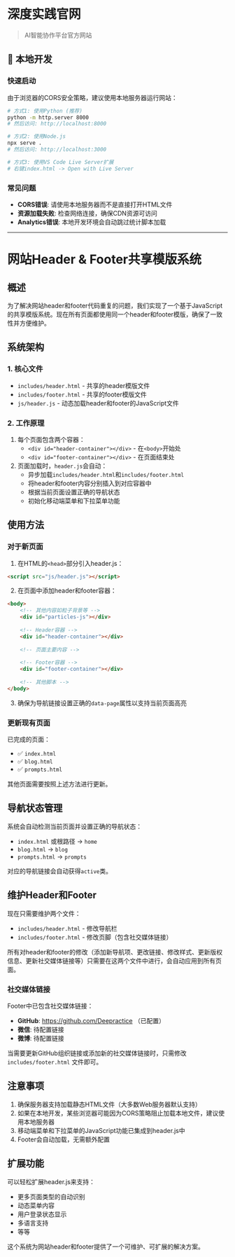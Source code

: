 # 深度实践官网

> AI智能协作平台官方网站

## 🚀 本地开发

### 快速启动

由于浏览器的CORS安全策略，建议使用本地服务器运行网站：

```bash
# 方式1: 使用Python (推荐)
python -m http.server 8000
# 然后访问: http://localhost:8000

# 方式2: 使用Node.js 
npx serve .
# 然后访问: http://localhost:3000

# 方式3: 使用VS Code Live Server扩展
# 右键index.html -> Open with Live Server
```

### 常见问题

- **CORS错误**: 请使用本地服务器而不是直接打开HTML文件
- **资源加载失败**: 检查网络连接，确保CDN资源可访问
- **Analytics错误**: 本地开发环境会自动跳过统计脚本加载

---

# 网站Header & Footer共享模版系统

## 概述

为了解决网站header和footer代码重复的问题，我们实现了一个基于JavaScript的共享模版系统。现在所有页面都使用同一个header和footer模版，确保了一致性并方便维护。

## 系统架构

### 1. 核心文件

- `includes/header.html` - 共享的header模版文件
- `includes/footer.html` - 共享的footer模版文件
- `js/header.js` - 动态加载header和footer的JavaScript文件

### 2. 工作原理

1. 每个页面包含两个容器：
   - `<div id="header-container"></div>` - 在`<body>`开始处
   - `<div id="footer-container"></div>` - 在页面结束处
2. 页面加载时，`header.js`会自动：
   - 异步加载`includes/header.html`和`includes/footer.html`
   - 将header和footer内容分别插入到对应容器中
   - 根据当前页面设置正确的导航状态
   - 初始化移动端菜单和下拉菜单功能

## 使用方法

### 对于新页面

1. 在HTML的`<head>`部分引入header.js：
```html
<script src="js/header.js"></script>
```

2. 在页面中添加header和footer容器：
```html
<body>
    <!-- 其他内容如粒子背景等 -->
    <div id="particles-js"></div>
    
    <!-- Header容器 -->
    <div id="header-container"></div>
    
    <!-- 页面主要内容 -->
    
    <!-- Footer容器 -->
    <div id="footer-container"></div>
    
    <!-- 其他脚本 -->
</body>
```

3. 确保为导航链接设置正确的`data-page`属性以支持当前页面高亮

### 更新现有页面

已完成的页面：
- ✅ `index.html`
- ✅ `blog.html` 
- ✅ `prompts.html`

其他页面需要按照上述方法进行更新。

## 导航状态管理

系统会自动检测当前页面并设置正确的导航状态：

- `index.html` 或根路径 → `home`
- `blog.html` → `blog`
- `prompts.html` → `prompts`

对应的导航链接会自动获得`active`类。

## 维护Header和Footer

现在只需要维护两个文件：
- `includes/header.html` - 修改导航栏
- `includes/footer.html` - 修改页脚（包含社交媒体链接）

所有对header和footer的修改（添加新导航项、更改链接、修改样式、更新版权信息、更新社交媒体链接等）只需要在这两个文件中进行，会自动应用到所有页面。

### 社交媒体链接

Footer中已包含社交媒体链接：
- **GitHub**: https://github.com/Deepractice （已配置）
- **微信**: 待配置链接
- **微博**: 待配置链接

当需要更新GitHub组织链接或添加新的社交媒体链接时，只需修改 `includes/footer.html` 文件即可。

## 注意事项

1. 确保服务器支持加载静态HTML文件（大多数Web服务器默认支持）
2. 如果在本地开发，某些浏览器可能因为CORS策略阻止加载本地文件，建议使用本地服务器
3. 移动端菜单和下拉菜单的JavaScript功能已集成到header.js中
4. Footer会自动加载，无需额外配置

## 扩展功能

可以轻松扩展header.js来支持：
- 更多页面类型的自动识别
- 动态菜单内容
- 用户登录状态显示
- 多语言支持
- 等等

这个系统为网站header和footer提供了一个可维护、可扩展的解决方案。 